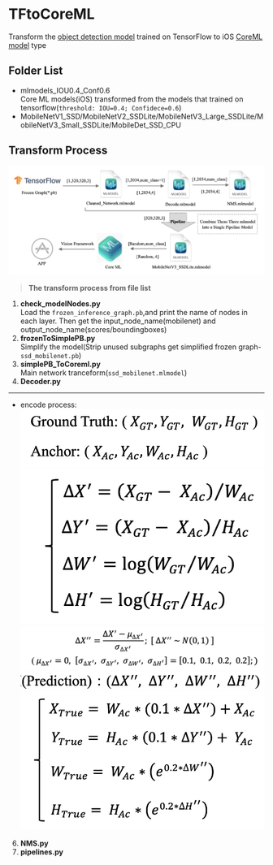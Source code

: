 # TFtoCoreML
Transform the [object detection model](https://github.com/tensorflow/models/blob/master/research/object_detection/g3doc/tf1_detection_zoo.md) trained on TensorFlow to iOS [CoreML model](https://developer.apple.com/machine-learning/models/) type
## Folder List
* mlmodels_IOU0.4_Conf0.6  
Core ML models(iOS) transformed from the models that trained on tensorflow(`threshold: IOU=0.4; Confidece=0.6`)
* MobileNetV1_SSD/MobileNetV2_SSDLite/MobileNetV3_Large_SSDLite/MobileNetV3_Small_SSDLite/MobileDet_SSD_CPU
## Transform Process
![](https://github.com/popCain/TFtoCoreML/blob/main/image/tf2coreml_process.png)
> **The transform process from file list**
1. **check_modelNodes.py**  
Load the `frozen_inference_graph.pb`,and print the name of nodes in each layer. Then get the input_node_name(mobilenet) and output_node_name(scores/boundingboxes)
2. **frozenToSimplePB.py**    
Simplify the model(Strip unused subgraphs get simplified frozen graph-`ssd_mobilenet.pb`)
3. **simplePB_ToCoreml.py**  
Main network tranceform(`ssd_mobilenet.mlmodel`)
4. **Decoder.py**
____
* encode process:![](https://github.com/popCain/TFtoCoreML/blob/main/image/encode1.png)
![](https://github.com/popCain/TFtoCoreML/blob/main/image/encode2.png)
![](https://github.com/popCain/TFtoCoreML/blob/main/image/encode3.png)
![](https://github.com/popCain/TFtoCoreML/blob/main/image/encode4.png)
![](https://github.com/popCain/TFtoCoreML/blob/main/image/decode.png)

6. **NMS.py**
7. **pipelines.py**
